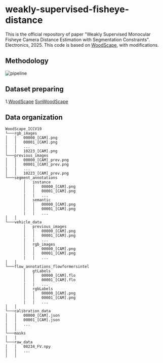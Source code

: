 # weakly-supervised-fisheye-distance
This is the official repository of paper "Weakly Supervised Monocular Fisheye Camera Distance Estimation with Segmentation Constraints". Electronics, 2025. This code is based on [WoodScape](https://github.com/valeoai/WoodScape/tree/master), with modifications.
## Methodology
![pipeline](https://github.com/user-attachments/assets/8ed8ba2c-97f2-454b-9cbd-a062589f9110)
## Dataset preparing
1.[WoodScape](https://woodscape.valeo.com/woodscape/)
[SynWoodScape](https://drive.google.com/drive/folders/1N5rrySiw1uh9kLeBuOblMbXJ09YsqO7I)
## Data organization
```
WoodScape_ICCV19
└───rgb_images
│   │   00000_[CAM].png
│   │   00001_[CAM].png
|   |   ...
│   │   10223_[CAM].png
└───previous_images
│   │   00000_[CAM]_prev.png
│   │   00001_[CAM]_prev.png
|   |   ...
│   │   10223_[CAM]_prev.png
└───segment_annotations
        │   instance
        │   │   00000_[CAM].png
        │   │   00001_[CAM].png
        |   |   ...
        │   semantic
        │   │   00000_[CAM].png
        │   │   00001_[CAM].png
        |   |   ...
│   │
└───vehicle_data
        │   previous_images
        │   │   00000_[CAM].png
        │   │   00001_[CAM].png
        |   |   ...
        │   rgb_images
        │   │   00000_[CAM].png
        │   │   00001_[CAM].png
        |   |   ...
│   │
└───flow_annotations_flowformersintel
        │   gtLabels
        │   │   00000_[CAM].flo
        │   │   00001_[CAM].flo
        |   |   ...
        │   rgbLabels
        │   │   00000_[CAM].png
        │   │   00001_[CAM].png
        |   |   ...
│   │
└───calibration_data
│   │   00000_[CAM].json
│   │   00001_[CAM].json
|   |   ...
│   │
└───masks
│   │
└───raw_data
│   │   08234_FV.npy
|   |   ...
│   │
```
